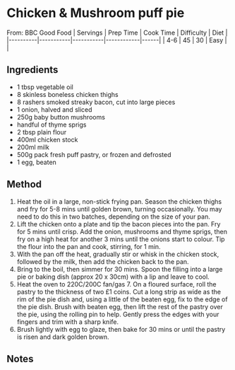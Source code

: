 # Chicken & Mushroom puff pie
From:  BBC Good Food
| Servings | Prep Time | Cook Time | Difficulty | Diet | 
|----------|-----------|-----------|------------|------|
| 4-6 | 45 | 30 | Easy |  |

## Ingredients
* 1 tbsp vegetable oil
* 8 skinless boneless chicken thighs
* 8 rashers smoked streaky bacon, cut into large pieces
* 1 onion, halved and sliced
* 250g baby button mushrooms
* handful of thyme sprigs
* 2 tbsp plain flour
* 400ml chicken stock
* 200ml milk
* 500g pack fresh puff pastry, or frozen and defrosted
* 1 egg, beaten

## Method
1. Heat the oil in a large, non-stick frying pan. Season the chicken thighs and fry for 5-8 mins until golden brown, turning occasionally. You may need to do this in two batches, depending on the size of your pan.
2. Lift the chicken onto a plate and tip the bacon pieces into the pan. Fry for 5 mins until crisp. Add the onion, mushrooms and thyme sprigs, then fry on a high heat for another 3 mins until the onions start to colour. Tip the flour into the pan and cook, stirring, for 1 min.
3. With the pan off the heat, gradually stir or whisk in the chicken stock, followed by the milk, then add the chicken back to the pan.
4. Bring to the boil, then simmer for 30 mins. Spoon the filling into a large pie or baking dish (approx 20 x 30cm) with a lip and leave to cool.
5. Heat the oven to 220C/200C fan/gas 7. On a floured surface, roll the pastry to the thickness of two £1 coins. Cut a long strip as wide as the rim of the pie dish and, using a little of the beaten egg, fix to the edge of the pie dish. Brush with beaten egg, then lift the rest of the pastry over the pie, using the rolling pin to help. Gently press the edges with your fingers and trim with a sharp knife.
6. Brush lightly with egg to glaze, then bake for 30 mins or until the pastry is risen and dark golden brown.
## Notes